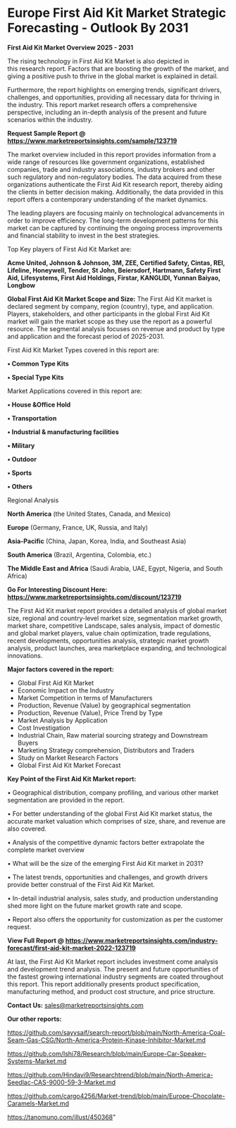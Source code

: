 # Europe First Aid Kit Market Strategic Forecasting - Outlook By 2031

<Strong> First Aid Kit Market Overview 2025 - 2031</strong>

The rising technology in First Aid Kit Market is also depicted in this research report. Factors that are boosting the growth of the market, and giving a positive push to thrive in the global market is explained in detail.

Furthermore, the report highlights on emerging trends, significant drivers, challenges, and opportunities, providing all necessary data for thriving in the industry. This report market research offers a comprehensive perspective, including an in-depth analysis of the present and future scenarios within the industry.

<strong>Request Sample Report @ <a href=https://www.marketreportsinsights.com/sample/123719>https://www.marketreportsinsights.com/sample/123719</a></strong>

The market overview included in this report provides information from a wide range of resources like government organizations, established companies, trade and industry associations, industry brokers and other such regulatory and non-regulatory bodies. The data acquired from these organizations authenticate the First Aid Kit research report, thereby aiding the clients in better decision making. Additionally, the data provided in this report offers a contemporary understanding of the market dynamics.

The leading players are focusing mainly on technological advancements in order to improve efficiency. The long-term development patterns for this market can be captured by continuing the ongoing process improvements and financial stability to invest in the best strategies.

Top Key players of First Aid Kit Market are:

<strong>Acme United, Johnson & Johnson, 3M, ZEE, Certified Safety, Cintas, REI, Lifeline, Honeywell, Tender, St John, Beiersdorf, Hartmann, Safety First Aid, Lifesystems, First Aid Holdings, Firstar, KANGLIDI, Yunnan Baiyao, Longbow</strong>

<strong><b>Global First Aid Kit Market Scope and Size:</b></strong>
The First Aid Kit market is declared segment by company, region (country), type, and application. Players, stakeholders, and other participants in the global First Aid Kit market will gain the market scope as they use the report as a powerful resource. The segmental analysis focuses on revenue and product by type and application and the forecast period of 2025-2031.

First Aid Kit Market Types covered in this report are:

<strong>• Common Type Kits

• Special Type Kits</strong>

Market Applications covered in this report are:

<strong>• House &Office Hold

• Transportation

• Industrial & manufacturing facilities

• Military

• Outdoor

• Sports

• Others</strong> 

Regional Analysis

<strong>North America</strong> (the United States, Canada, and Mexico)

<strong>Europe</strong> (Germany, France, UK, Russia, and Italy)

<strong>Asia-Pacific</strong> (China, Japan, Korea, India, and Southeast Asia)

<strong>South America</strong> (Brazil, Argentina, Colombia, etc.)

<strong>The Middle East and Africa</strong> (Saudi Arabia, UAE, Egypt, Nigeria, and South Africa)

<strong>Go For Interesting Discount Here: <a href=https://www.marketreportsinsights.com/discount/123719>https://www.marketreportsinsights.com/discount/123719</a></strong>

The First Aid Kit market report provides a detailed analysis of global market size, regional and country-level market size, segmentation market growth, market share, competitive Landscape, sales analysis, impact of domestic and global market players, value chain optimization, trade regulations, recent developments, opportunities analysis, strategic market growth analysis, product launches, area marketplace expanding, and technological innovations.

<strong><b>Major factors covered in the report:</b></strong>
<ul>
  <li>Global First Aid Kit Market </li>
  <li>Economic Impact on the Industry</li>
  <li>Market Competition in terms of Manufacturers</li>
  <li>Production, Revenue (Value) by geographical segmentation</li>
  <li>Production, Revenue (Value), Price Trend by Type</li>
  <li>Market Analysis by Application</li>
  <li>Cost Investigation</li>
  <li>Industrial Chain, Raw material sourcing strategy and Downstream Buyers</li>
  <li>Marketing Strategy comprehension, Distributors and Traders</li>
  <li>Study on Market Research Factors</li>
  <li>Global First Aid Kit Market Forecast</li>
</ul>

<strong><b>Key Point of the First Aid Kit Market report:</b></strong>

• Geographical distribution, company profiling, and various other market segmentation are provided in the report.

• For better understanding of the global First Aid Kit market status, the accurate market valuation which comprises of size, share, and revenue are also covered.

• Analysis of the competitive dynamic factors better extrapolate the complete market overview

• What will be the size of the emerging First Aid Kit market in 2031?

• The latest trends, opportunities and challenges, and growth drivers provide better construal of the First Aid Kit Market.

• In-detail industrial analysis, sales study, and production understanding shed more light on the future market growth rate and scope.

• Report also offers the opportunity for customization as per the customer request.

<strong><b>View Full Report @ <a href=https://www.marketreportsinsights.com/industry-forecast/first-aid-kit-market-2022-123719>https://www.marketreportsinsights.com/industry-forecast/first-aid-kit-market-2022-123719</a></b></strong>


At last, the First Aid Kit Market report includes investment come analysis and development trend analysis. The present and future opportunities of the fastest growing international industry segments are coated throughout this report. This report additionally presents product specification, manufacturing method, and product cost structure, and price structure.

<strong>Contact Us:</strong>
sales@marketreportsinsights.com

<strong>Our other reports:</strong>

<a href=https://github.com/sayysaif/search-report/blob/main/North-America-Coal-Seam-Gas-CSG/North-America-Protein-Kinase-Inhibitor-Market.md>https://github.com/sayysaif/search-report/blob/main/North-America-Coal-Seam-Gas-CSG/North-America-Protein-Kinase-Inhibitor-Market.md</a>

<a href=https://github.com/Ishi78/Research/blob/main/Europe-Car-Speaker-Systems-Market.md>https://github.com/Ishi78/Research/blob/main/Europe-Car-Speaker-Systems-Market.md</a>

<a href=https://github.com/Hindavi9/Researchtrend/blob/main/North-America-Seedlac-CAS-9000-59-3-Market.md>https://github.com/Hindavi9/Researchtrend/blob/main/North-America-Seedlac-CAS-9000-59-3-Market.md</a>

<a href=https://github.com/cargo4256/Market-trend/blob/main/Europe-Chocolate-Caramels-Market.md>https://github.com/cargo4256/Market-trend/blob/main/Europe-Chocolate-Caramels-Market.md</a>

<a href=https://tanomuno.com/illust/450368>https://tanomuno.com/illust/450368</a>"
